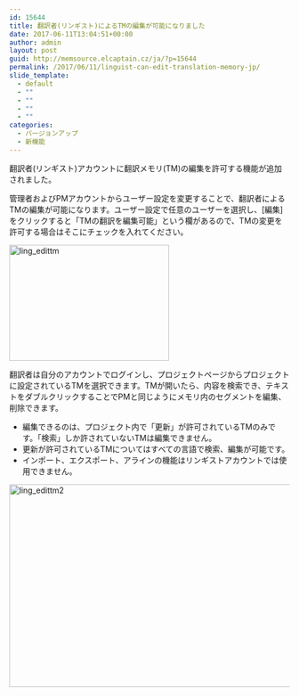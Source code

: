 ```yaml
---
id: 15644
title: 翻訳者(リンギスト)によるTMの編集が可能になりました
date: 2017-06-11T13:04:51+00:00
author: admin
layout: post
guid: http://memsource.elcaptain.cz/ja/?p=15644
permalink: /2017/06/11/linguist-can-edit-translation-memory-jp/
slide_template:
  - default
  - ""
  - ""
  - ""
  - ""
categories:
  - バージョンアップ
  - 新機能
---
```

翻訳者(リンギスト)アカウントに翻訳メモリ(TM)の編集を許可する機能が追加されました。

管理者およびPMアカウントからユーザー設定を変更することで、翻訳者によるTMの編集が可能になります。ユーザー設定で任意のユーザーを選択し、[編集]をクリックすると「TMの翻訳を編集可能」という欄があるので、TMの変更を許可する場合はそこにチェックを入れてください。

[<img class="alignnone size-full wp-image-11730" src="http://www.memsource.com/wp-content/uploads/2017/02/Ling_editTM.png" alt="ling_edittm" width="287" height="208" data-id="11730" />](http://www.memsource.com/wp-content/uploads/2017/02/Ling_editTM.png)

<!--more-->


  
翻訳者は自分のアカウントでログインし、プロジェクトページからプロジェクトに設定されているTMを選択できます。TMが開いたら、内容を検索でき、テキストをダブルクリックすることでPMと同じようにメモリ内のセグメントを編集、削除できます。

  * 編集できるのは、プロジェクト内で「更新」が許可されているTMのみです。「検索」しか許されていないTMは編集できません。
  * 更新が許可されているTMについてはすべての言語で検索、編集が可能です。
  * インポート、エクスポート、アラインの機能はリンギストアカウントでは使用できません。

[<img class="alignnone size-full wp-image-11736" src="http://www.memsource.com/wp-content/uploads/2017/02/Ling_editTM2.png" alt="ling_edittm2" width="772" height="364" data-id="11736" />](http://www.memsource.com/wp-content/uploads/2017/02/Ling_editTM2.png)
